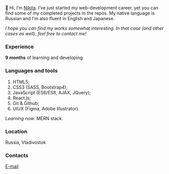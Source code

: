 👋 Hi, I’m [Nikita](https://github.com/thatkit). I’ve just started my web-development career, yet you can find some of my completed projects in the repos. 
My native language is Russian and I'm also fluent in English and Japanese.

*I hope you can find my works somewhat interesting. In that case (and other cases as well), feel free to contact me!*

### Experience
**9 months** of learning and developing

### Languages and tools
1. HTML5;
2. CSS3 (SASS, Bootstrap4);
3. JavaScript (ES6/ES8, AJAX, JQuery);
4. React.js;
5. Git & Github;
6. UIUX (Figma, Adobe Illustrator).

*Learning now:* MERN stack.

### Location
Russia, Vladivostok

### Contacts
[E-mail](mailto:emper137137@gmail.com?subject=[GitHub]%20Hello%20Nikita)
